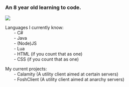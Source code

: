 ### An 8 year old learning to code.

![](https://counter.gofiber.io/badge/SWP360/SWP360)

Languages I currently know:
  <br>
  - C#
  <br>
  - Java
  <br>
  - (Node)JS
  <br>
  - Lua
  <br>
  - HTML (if you count that as one)
  <br>
  - CSS (if you count that as one)

My current projects:
  <br>
  - Calamity (A utility client aimed at certain servers)
  <br>
  - FoshClient (A utility client aimed at anarchy servers)
  <br>
